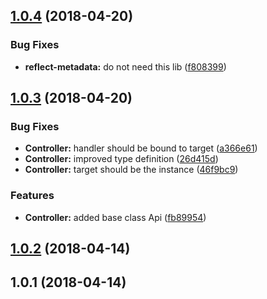 <a name="1.0.4"></a>
## [1.0.4](https://github.com/iChainML/hapi-decorators/compare/v1.0.3...v1.0.4) (2018-04-20)


### Bug Fixes

* **reflect-metadata:** do not need this lib ([f808399](https://github.com/iChainML/hapi-decorators/commit/f808399))



<a name="1.0.3"></a>
## [1.0.3](https://github.com/iChainML/hapi-decorators/compare/v1.0.2...v1.0.3) (2018-04-20)


### Bug Fixes

* **Controller:** handler should be bound to target ([a366e61](https://github.com/iChainML/hapi-decorators/commit/a366e61))
* **Controller:** improved type definition ([26d415d](https://github.com/iChainML/hapi-decorators/commit/26d415d))
* **Controller:** target should be the instance ([46f9bc9](https://github.com/iChainML/hapi-decorators/commit/46f9bc9))


### Features

* **Controller:** added base class Api ([fb89954](https://github.com/iChainML/hapi-decorators/commit/fb89954))



<a name="1.0.2"></a>
## [1.0.2](https://github.com/iChainML/hapi-decorators/compare/v1.0.1...v1.0.2) (2018-04-14)



<a name="1.0.1"></a>
## 1.0.1 (2018-04-14)



